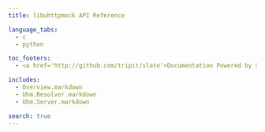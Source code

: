 ```yaml
---
title: libuhttpmock API Reference

language_tabs:
  - c
  - python

toc_footers:
  - <a href='http://github.com/tripit/slate'>Documentation Powered by Slate</a>

includes:
  - Overview.markdown
  - Uhm.Resolver.markdown
  - Uhm.Server.markdown

search: true
---
```

